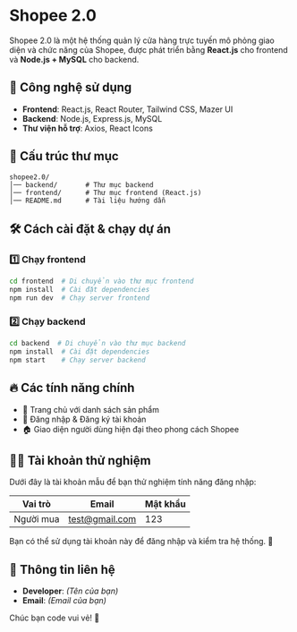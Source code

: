 # Shopee 2.0

Shopee 2.0 là một hệ thống quản lý cửa hàng trực tuyến mô phỏng giao diện và chức năng của Shopee, được phát triển bằng **React.js** cho frontend và **Node.js + MySQL** cho backend.

## 🚀 Công nghệ sử dụng
- **Frontend**: React.js, React Router, Tailwind CSS, Mazer UI
- **Backend**: Node.js, Express.js, MySQL
- **Thư viện hỗ trợ**: Axios, React Icons

## 📂 Cấu trúc thư mục
```
shopee2.0/
│── backend/       # Thư mục backend
│── frontend/      # Thư mục frontend (React.js)
│── README.md      # Tài liệu hướng dẫn
```

## 🛠️ Cách cài đặt & chạy dự án

### 1️⃣ Chạy frontend
```bash
cd frontend  # Di chuyển vào thư mục frontend
npm install  # Cài đặt dependencies
npm run dev  # Chạy server frontend
```

### 2️⃣ Chạy backend
```bash
cd backend  # Di chuyển vào thư mục backend
npm install  # Cài đặt dependencies
npm start    # Chạy server backend
```

## 🔥 Các tính năng chính
- 🛒 Trang chủ với danh sách sản phẩm
- 🔑 Đăng nhập & Đăng ký tài khoản
- 🏠 Giao diện người dùng hiện đại theo phong cách Shopee

## 🧑‍💻 Tài khoản thử nghiệm
Dưới đây là tài khoản mẫu để bạn thử nghiệm tính năng đăng nhập:

| Vai trò   | Email          | Mật khẩu |
|-----------|---------------|----------|
| Người mua | test@gmail.com | 123      |

Bạn có thể sử dụng tài khoản này để đăng nhập và kiểm tra hệ thống. 🚀

## 📌 Thông tin liên hệ
- **Developer**: _(Tên của bạn)_
- **Email**: _(Email của bạn)_

Chúc bạn code vui vẻ! 🚀